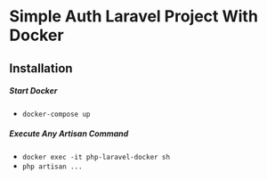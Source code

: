 #  Simple Auth Laravel Project With Docker

## Installation

##### Start Docker
- `docker-compose up`

##### Execute Any Artisan Command
- `docker exec -it php-laravel-docker sh`
- `php artisan ...`